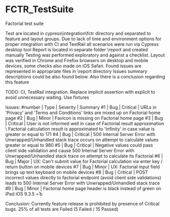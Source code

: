 # FCTR_TestSuite
Factorial test suite

Test are located in cypress\integration\fctr directory and separated to feature and layout groups. Due to lack of time and environment options for proper integration with CI and TestRail all scenarios were run via Cypress desktop tool
Report is located in separate folder \report and created manually
Testing was performed exploratory and against a checklist. Layout was verified in Chrome and Firefox browsers on desktop and mobile devices, some checks also made on iOS Safari.  Found issues are represented in appropriate files in \report directory
Issues summary descriptions could be also found below. Also there is a conclusion regarding this feature

TODO: CI, TestRail integration. Replace implicit assertion with explicit to avoid unnecessary waiting. Use fixtures

Issues:
#number | Type | Severity | Summary
#1 | Bug | Critical | URLs in 'Privacy' and 'Terms and Conditions' links are mixed up on Factorial home page
#2 | Bug | Minor | Favicon is missing on Factorial home page
#3 | Bug | Critical | User is not informed well in case of Factorial result approximation \ Factorial calculation result is approximated to 'Infinity' in case value is greater or equal to 171
#4 | Bug | Critical | 500 Internal Server Error with Unwrapped/Unhandled stack trace occurs on attempt to calculate values greater or equal to 980
#5 | Bug | Critical | Negative values could pass client side validation and cause 500 Internal Server Error with Unwrapped/Unhandled stack trace on attempt to calculate its Factorial
#6 | Bug | Major | UX: Can't submit value for Factorial calculation via enter key / return button on mobile devices
#7 | Bug | Minor | UX: Factorial input field brings up text keyboard on mobile devices 
#8 | Bug | Critical | POST incorrect values directly to factorial endpoint (avoid client side validations) leads to 500 Internal Server Error with Unwrapped/Unhandled stack trace
#9 | Bug | Minor | Factorial home page header is black instead of green on iPad iOS 9.3.5 =Ъ

Conclusion: Currently feature release is prohibited by presence of Critical bugs. 25% of all tests are Failed (5 Failed / 15 Passed)
